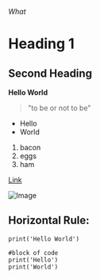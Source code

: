 *What*

# Heading 1

## Second Heading



**Hello World**

> "to be or not to be"

* Hello
* World

1. bacon
2. eggs
3. ham

[Link](https://www.netflix.com/)

![Image](https://i.kym-cdn.com/entries/icons/mobile/000/027/475/Screen_Shot_2018-10-25_at_11.02.15_AM.jpg)

Horizontal Rule:
---

`print('Hello World')`

```
#block of code
print('Hello')
print('World')
```

